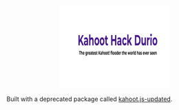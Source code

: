 <p align="center">
  <img width="256" height="192" src="https://raw.githubusercontent.com/b3h3m0th/kahoot_hack_durio/master/src/assets/img/banner.png"/>
</p>
 
Built with a deprecated package called [kahoot.js-updated](https://github.com/theusaf/kahoot.js-updated).
